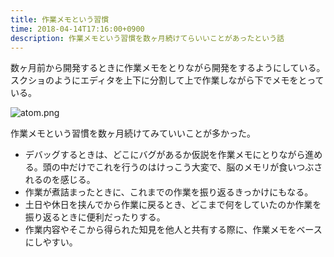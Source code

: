 ```yaml
---
title: 作業メモという習慣
time: 2018-04-14T17:16:00+0900
description: 作業メモという習慣を数ヶ月続けてらいいことがあったという話
---
```


数ヶ月前から開発するときに作業メモをとりながら開発をするようにしている。スクショのようにエディタを上下に分割して上で作業しながら下でメモをとっている。

![atom.png](/images/posts/27/atom.png)

作業メモという習慣を数ヶ月続けてみていいことが多かった。

* デバッグするときは、どこにバグがあるか仮説を作業メモにとりながら進める。頭の中だけでこれを行うのはけっこう大変で、脳のメモリが食いつぶされるのを感じる。
* 作業が煮詰まったときに、これまでの作業を振り返るきっかけにもなる。
* 土日や休日を挟んでから作業に戻るとき、どこまで何をしていたのか作業を振り返るときに便利だったりする。
* 作業内容やそこから得られた知見を他人と共有する際に、作業メモをベースにしやすい。
